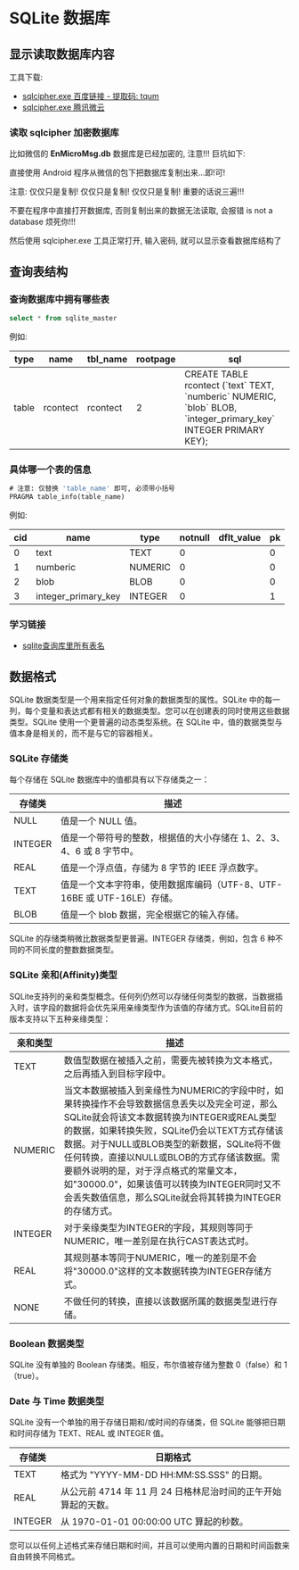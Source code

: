 # SQLite 数据库

## 显示读取数据库内容
工具下载:
* [sqlcipher.exe 百度链接 -  提取码: tqum](https://pan.baidu.com/s/137UmjTCgeuB7lhmSikfjJA)
* [sqlcipher.exe 腾讯微云](https://share.weiyun.com/5t5Gywt)

### 读取 sqlcipher 加密数据库
比如微信的 **EnMicroMsg.db** 数据库是已经加密的, 注意!!! 巨坑如下:

直接使用 Android 程序从微信的包下把数据库复制出来...即!可!

注意: 仅仅只是复制! 仅仅只是复制! 仅仅只是复制! 重要的话说三遍!!!

不要在程序中直接打开数据库, 否则复制出来的数据无法读取, 会报错 is not a database 烦死你!!!

然后使用 sqlcipher.exe 工具正常打开, 输入密码, 就可以显示查看数据库结构了

## 查询表结构
### 查询数据库中拥有哪些表
```sql
select * from sqlite_master
```
例如:

type | name | tbl_name | rootpage | sql
---- | ---- | -------- | -------- | ---
table | rcontect | rcontect | 2 | CREATE TABLE rcontect (\`text\` TEXT, \`numberic\` NUMERIC, \`blob\` BLOB, \`integer_primary_key\` INTEGER PRIMARY KEY);

### 具体哪一个表的信息
```sql
# 注意: 仅替换 'table_name' 即可, 必须带小括号
PRAGMA table_info(table_name)
```
例如:

cid | name | type | notnull | dflt_value | pk
--- | ---- | ---- | ------- | ---------- | --
0 | text | TEXT | 0  |  | 0
1 | numberic | NUMERIC | 0 |  | 0
2 | blob | BLOB | 0 |  | 0
3 | integer_primary_key | INTEGER | 0 |  | 1

### 学习链接
* [sqlite查询库里所有表名](https://blog.csdn.net/runtime233/article/details/52439881)

## 数据格式
SQLite 数据类型是一个用来指定任何对象的数据类型的属性。SQLite 中的每一列，每个变量和表达式都有相关的数据类型。您可以在创建表的同时使用这些数据类型。SQLite 使用一个更普遍的动态类型系统。在 SQLite 中，值的数据类型与值本身是相关的，而不是与它的容器相关。

### SQLite 存储类
每个存储在 SQLite 数据库中的值都具有以下存储类之一：

存储类 | 描述
--- | ---
NULL | 值是一个 NULL 值。
INTEGER | 值是一个带符号的整数，根据值的大小存储在 1、2、3、4、6 或 8 字节中。
REAL | 值是一个浮点值，存储为 8 字节的 IEEE 浮点数字。
TEXT | 值是一个文本字符串，使用数据库编码（UTF-8、UTF-16BE 或 UTF-16LE）存储。
BLOB | 值是一个 blob 数据，完全根据它的输入存储。

SQLite 的存储类稍微比数据类型更普遍。INTEGER 存储类，例如，包含 6 种不同的不同长度的整数数据类型。

### SQLite 亲和(Affinity)类型
SQLite支持列的亲和类型概念。任何列仍然可以存储任何类型的数据，当数据插入时，该字段的数据将会优先采用亲缘类型作为该值的存储方式。SQLite目前的版本支持以下五种亲缘类型：

亲和类型 | 描述
--- | ---
TEXT | 数值型数据在被插入之前，需要先被转换为文本格式，之后再插入到目标字段中。
NUMERIC | 当文本数据被插入到亲缘性为NUMERIC的字段中时，如果转换操作不会导致数据信息丢失以及完全可逆，那么SQLite就会将该文本数据转换为INTEGER或REAL类型的数据，如果转换失败，SQLite仍会以TEXT方式存储该数据。对于NULL或BLOB类型的新数据，SQLite将不做任何转换，直接以NULL或BLOB的方式存储该数据。需要额外说明的是，对于浮点格式的常量文本，如"30000.0"，如果该值可以转换为INTEGER同时又不会丢失数值信息，那么SQLite就会将其转换为INTEGER的存储方式。
INTEGER | 对于亲缘类型为INTEGER的字段，其规则等同于NUMERIC，唯一差别是在执行CAST表达式时。
REAL | 其规则基本等同于NUMERIC，唯一的差别是不会将"30000.0"这样的文本数据转换为INTEGER存储方式。
NONE | 不做任何的转换，直接以该数据所属的数据类型进行存储。　　

### Boolean 数据类型
SQLite 没有单独的 Boolean 存储类。相反，布尔值被存储为整数 0（false）和 1（true）。

### Date 与 Time 数据类型
SQLite 没有一个单独的用于存储日期和/或时间的存储类，但 SQLite 能够把日期和时间存储为 TEXT、REAL 或 INTEGER 值。

存储类 | 日期格式
--- | ---
TEXT | 格式为 "YYYY-MM-DD HH:MM:SS.SSS" 的日期。
REAL | 从公元前 4714 年 11 月 24 日格林尼治时间的正午开始算起的天数。
INTEGER | 从 1970-01-01 00:00:00 UTC 算起的秒数。

您可以以任何上述格式来存储日期和时间，并且可以使用内置的日期和时间函数来自由转换不同格式。
